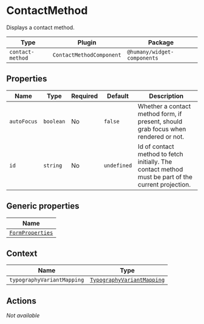 # ContactMethod

Displays a contact method.

| Type             | Plugin                   | Package                     |
| ---------------- | ------------------------ | --------------------------- |
| `contact-method` | `ContactMethodComponent` | `@humany/widget-components` |

## Properties

| Name        | Type      | Required | Default     | Description                                                                                         |
| ----------- | --------- | -------- | ----------- | --------------------------------------------------------------------------------------------------- |
| `autoFocus` | `boolean` | No       | `false`     | Whether a contact method form, if present, should grab focus when rendered or not.                  |
| `id`        | `string`  | No       | `undefined` | Id of contact method to fetch initially. The contact method must be part of the current projection. |

## Generic properties

| Name                                                                       |
| -------------------------------------------------------------------------- |
| [`FormProperties`](/component-reference/generic-properties#formproperties) |

## Context

| Name                       | Type                                                                                           |
| -------------------------- | ---------------------------------------------------------------------------------------------- |
| `typographyVariantMapping` | [`TypographyVariantMapping`](/component-reference/context-properties#typographyvariantmapping) |

## Actions

_Not available_
